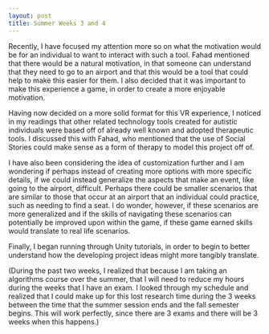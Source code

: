 ```yaml
---
layout: post
title: Summer Weeks 3 and 4
---
```


Recently, I have focused my attention more so on what the motivation would be for an individual to want to interact with such a tool.  Fahad mentioned that there would be a natural motivation, in that someone can understand that they need to go to an airport and that this would be a tool that could help to make this easier for them. I also decided that it was important to make this experience a game, in order to create a more enjoyable motivation.

Having now decided on a more solid format for this VR experience, I noticed in my readings that other related technology tools created for autistic individuals were based off of already well known and adopted therapeutic tools.  I discussed this with Fahad, who mentioned that the use of Social Stories could make sense as a form of therapy to model this project off of.

I have also been considering the idea of customization further and I am wondering if perhaps instead of creating more options with more  specific details, if we could instead generalize the aspects that make an event, like going to the airport, difficult. Perhaps there could be smaller scenarios that are similar to those that occur at an airport that an individual could practice, such as needing to find a seat.  I do wonder, however, if these scenarios are more generalized and if the skills of navigating these scenarios can potentially be improved upon within the game, if these game earned skills would translate to real life scenarios.

Finally, I began running through Unity tutorials, in order to begin to better understand how the developing project ideas might more tangibly translate.

(During the past two weeks, I realized that because I am taking an algorithms course over the summer, that I will need to reduce my hours during the weeks that I have an exam.  I looked through my schedule and realized that I could make up for this lost research time during the 3 weeks between the time that the summer session ends and the fall semester begins.  This will work perfectly, since there are 3 exams and there will be 3 weeks when this happens.)

